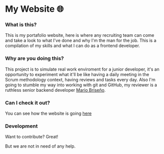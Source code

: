 # My Website 🌐

### What is this?
This is my portafolio website, here is where any recruiting team can come and take a look to what I've done and why I'm the man for the job. This is a compilation of my skills and what I can do as a frontend developer.

### Why are you doing this?
This project is to simulate real work enviroment for a junior developer, it's an opportunity to experiment what it'll be like having a daily meeting in the Scrum methodology context, having reviews and tasks every day. Also I'm going to stumble my way into working with git and GitHub, my reviewer is a ruthless senior backend developer [Mario Briseño](https://github.com/marioabz).

### Can I check it out?
You can see how the website is going [here](https://www.youtube.com/watch?v=dQw4w9WgXcQ)

### Development

Want to contribute? Great!

But we are not in need of any help.


